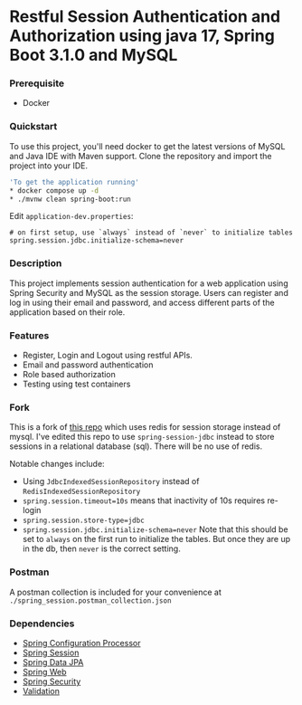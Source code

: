 # Restful Session Authentication and Authorization using java 17, Spring Boot 3.1.0 and MySQL

### Prerequisite
- Docker

### Quickstart
To use this project, you'll need docker to get the latest versions of MySQL  and Java IDE with Maven support. 
Clone the repository and import the project into your IDE. 

```bash
'To get the application running' 
* docker compose up -d
* ./mvnw clean spring-boot:run
```

Edit `application-dev.properties`:
```properties
# on first setup, use `always` instead of `never` to initialize tables
spring.session.jdbc.initialize-schema=never
```
### Description
This project implements session authentication for a web application using Spring Security and MySQL as the session 
storage. Users can register and log in using their email and password, and access different parts of the application 
based on their role.

### Features
* Register, Login and Logout using restful APIs.
* Email and password authentication
* Role based authorization
* Testing using test containers

### Fork
This is a fork of [this repo](https://github.com/iTchTheRightSpot/session-authentication) which uses redis for session storage instead of mysql. I've edited this repo to use `spring-session-jdbc` instead to store sessions in a relational database (sql). There will be no use of redis.

Notable changes include:
- Using `JdbcIndexedSessionRepository` instead of `RedisIndexedSessionRepository`
- `spring.session.timeout=10s` means that inactivity of 10s requires re-login
-   `spring.session.store-type=jdbc`
- `spring.session.jdbc.initialize-schema=never` Note that this should be set to `always` on the first run to initialize the tables. But once they are up in the db, then `never` is the correct setting.


### Postman
A postman collection is included for your convenience at `./spring_session.postman_collection.json`

### Dependencies
* [Spring Configuration Processor](https://docs.spring.io/spring-boot/docs/3.0.4/reference/htmlsingle/#appendix.configuration-metadata.annotation-processor)
* [Spring Session](https://docs.spring.io/spring-session/reference/)
* [Spring Data JPA](https://docs.spring.io/spring-boot/docs/3.0.4/reference/htmlsingle/#data.sql.jpa-and-spring-data)
* [Spring Web](https://docs.spring.io/spring-boot/docs/3.0.4/reference/htmlsingle/#web)
* [Spring Security](https://docs.spring.io/spring-boot/docs/3.0.4/reference/htmlsingle/#web.security)
* [Validation](https://docs.spring.io/spring-boot/docs/3.0.4/reference/htmlsingle/#io.validation)
